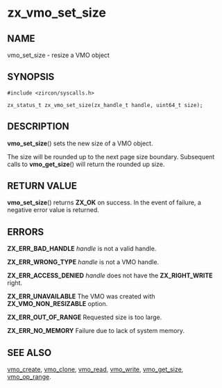 # zx_vmo_set_size

## NAME

vmo_set_size - resize a VMO object

## SYNOPSIS

```
#include <zircon/syscalls.h>

zx_status_t zx_vmo_set_size(zx_handle_t handle, uint64_t size);

```

## DESCRIPTION

**vmo_set_size**() sets the new size of a VMO object.

The size will be rounded up to the next page size boundary.
Subsequent calls to **vmo_get_size**() will return the rounded up size.

## RETURN VALUE

**vmo_set_size**() returns **ZX_OK** on success. In the event
of failure, a negative error value is returned.

## ERRORS

**ZX_ERR_BAD_HANDLE**  *handle* is not a valid handle.

**ZX_ERR_WRONG_TYPE**  *handle* is not a VMO handle.

**ZX_ERR_ACCESS_DENIED**  *handle* does not have the **ZX_RIGHT_WRITE** right.

**ZX_ERR_UNAVAILABLE** The VMO was created with **ZX_VMO_NON_RESIZABLE** option.

**ZX_ERR_OUT_OF_RANGE**  Requested size is too large.

**ZX_ERR_NO_MEMORY**  Failure due to lack of system memory.

## SEE ALSO

[vmo_create](vmo_create.md),
[vmo_clone](vmo_clone.md),
[vmo_read](vmo_read.md),
[vmo_write](vmo_write.md),
[vmo_get_size](vmo_get_size.md),
[vmo_op_range](vmo_op_range.md).
